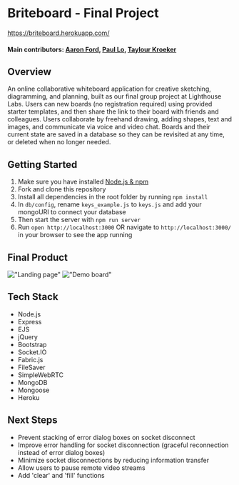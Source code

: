 # Briteboard - Final Project

https://briteboard.herokuapp.com/

#### Main contributors: [Aaron Ford](https://github.com/aaronfordnet), [Paul Lo](https://github.com/LoPaul), [Taylour Kroeker](https://github.com/tailorem)

## Overview

An online collaborative whiteboard application for creative sketching, diagramming, and planning, built as our final group project at Lighthouse Labs. Users can new boards (no registration required) using provided starter templates, and then share the link to their board with friends and colleagues. Users collaborate by freehand drawing, adding shapes, text and images, and communicate via voice and video chat. Boards and their current state are saved in a database so they can be revisited at any time, or deleted when no longer needed.

## Getting Started

1. Make sure you have installed [Node.js & npm](https://nodejs.org/en/)
1. Fork and clone this repository
1. Install all dependencies in the root folder by running ``npm install``
1. In ``db/config``, rename ``keys_example.js`` to ``keys.js`` and add your mongoURI to connect your database
1. Then start the server with ``npm run server``
1. Run ``open http://localhost:3000`` OR navigate to ``http://localhost:3000/`` in your browser to see the app running

## Final Product

!["Landing page"](https://github.com/LoPaul/Sketcher/blob/master/docs/landing.png?raw=true)
!["Demo board"](https://github.com/LoPaul/Sketcher/blob/master/docs/demo.png?raw=true)

## Tech Stack

- Node.js
- Express
- EJS
- jQuery
- Bootstrap
- Socket.IO
- Fabric.js
- FileSaver
- SimpleWebRTC
- MongoDB
- Mongoose
- Heroku

## Next Steps
- Prevent stacking of error dialog boxes on socket disconnect
- Improve error handling for socket disconnection (graceful reconnection instead of error dialog boxes)
- Minimize socket disconnections by reducing information transfer
- Allow users to pause remote video streams
- Add 'clear' and 'fill' functions